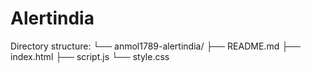 # Alertindia
Directory structure:
└── anmol1789-alertindia/
    ├── README.md
    ├── index.html
    ├── script.js
    └── style.css
